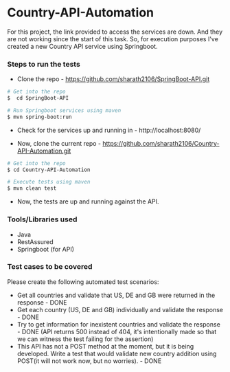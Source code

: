 # Country-API-Automation

For this project, the link provided to access the services are down. And they are not working since the start of this task. 
So, for execution purposes I've created a new Country API service using Springboot. 

### **Steps to run the tests**

- Clone the repo - https://github.com/sharath2106/SpringBoot-API.git
```sh
# Get into the repo
$  cd SpringBoot-API

# Run Springboot services using maven
$ mvn spring-boot:run

```

- Check for the services up and running in - http://localhost:8080/

- Now, clone the current repo - https://github.com/sharath2106/Country-API-Automation.git

```sh
# Get into the repo
$ cd Country-API-Automation

# Execute tests using maven
$ mvn clean test

```
- Now, the tests are up and running against the API.

### Tools/Libraries used

- Java
- RestAssured
- Springboot (for API)

### Test cases to be covered

Please create the following automated test scenarios:
- Get all countries and validate that US, DE and GB were returned in the response - DONE
- Get each country (US, DE and GB) individually and validate the response  - DONE
- Try to get information for inexistent countries and validate the response - DONE (API returns 500 instead of 404, it's intentionally made so that we can witness the test failing for the assertion)
- This API has not a POST method at the moment, but it is being developed. Write a test that would validate new country addition using POST(it will not work now, but no worries). - DONE 
